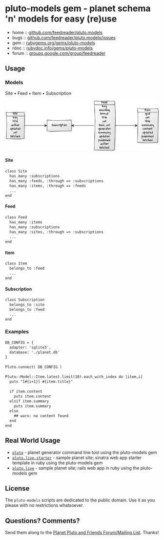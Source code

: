 # pluto-models gem - planet schema 'n' models for easy (re)use

* home  :: [github.com/feedreader/pluto.models](https://github.com/feedreader/pluto.models)
* bugs  :: [github.com/feedreader/pluto.models/issues](https://github.com/feedreader/pluto.models/issues)
* gem   :: [rubygems.org/gems/pluto-models](https://rubygems.org/gems/pluto-models)
* rdoc  :: [rubydoc.info/gems/pluto-models](http://rubydoc.info/gems/pluto-models)
* forum :: [groups.google.com/group/feedreader](http://groups.google.com/group/feedreader)



## Usage

### Models

Site • Feed • Item • Subscription

![](pluto-models.png)


#### Site

~~~
class Site
  has_many :subscriptions
  has_many :feeds, :through => :subscriptions
  has_many :items, :through => :feeds
  ...
end 
~~~

#### Feed

~~~
class Feed
  has_many :items
  has_many :subscriptions
  has_many :sites, :through => :subscriptions
  ...
end
~~~

#### Item

~~~
class Item
  belongs_to :feed
  ...
end
~~~

#### Subscription

~~~
class Subscription
  belongs_to :site
  belongs_to :feed
  ...
end
~~~



### Examples

~~~
DB_CONFIG = {
  adapter: 'sqlite3',
  database: './planet.db'
}

Pluto.connect( DB_CONFIG )

Pluto::Model::Item.latest.limit(10).each_with_index do |item,i|
  puts "[#{i+1}] #{item.title}"

  if item.content
    puts item.content
  elsif item.summary
    puts item.summary
  else
    ## warn: no content found
  end
end
~~~



## Real World Usage

- [`pluto`](https://github.com/feedreader/pluto) - planet generator command line tool using the pluto-models gem
- [`pluto.live.starter`](https://github.com/feedreader/pluto.live.starter) - sample planet site; sinatra web app starter template in ruby using the pluto-models gem
- [`pluto.live`](https://github.com/feedreader/pluto.live) - sample planet site; rails web app in ruby using the pluto-models gem



## License

The `pluto-models` scripts are dedicated to the public domain.
Use it as you please with no restrictions whatsoever.

## Questions? Comments?

Send them along to the [Planet Pluto and Friends Forum/Mailing List](http://groups.google.com/group/feedreader).
Thanks!
